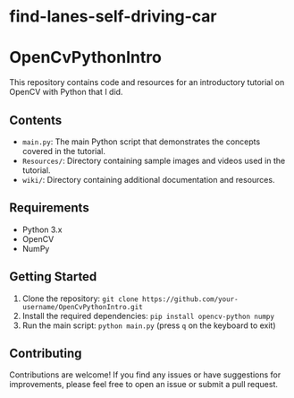 # find-lanes-self-driving-car
# OpenCvPythonIntro

This repository contains code and resources for an introductory tutorial on OpenCV with Python that I did.


## Contents

- `main.py`: The main Python script that demonstrates the concepts covered in the tutorial.
- `Resources/`: Directory containing sample images and videos used in the tutorial.
- `wiki/`: Directory containing additional documentation and resources.

## Requirements

- Python 3.x
- OpenCV
- NumPy

## Getting Started

1. Clone the repository:
`git clone https://github.com/your-username/OpenCvPythonIntro.git`
2. Install the required dependencies: `pip install opencv-python numpy`
3. Run the main script: `python main.py` (press `q` on the keyboard to exit)
## Contributing

Contributions are welcome! If you find any issues or have suggestions for improvements, please feel free to open an issue or submit a pull request.
